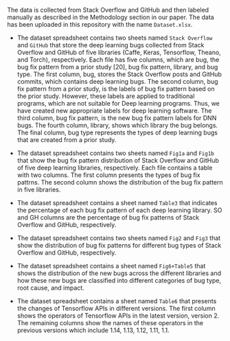 The data is collected from Stack Overflow and GitHub and then labeled manually as described in the Methodology section in our paper. The data has been uploaded in this repository with the name `Dataset.xlsx`.
- The dataset spreadsheet contains two sheets named `Stack Overflow` and `GitHub` that store the deep learning bugs collected from Stack Overflow and GitHub of five libraries (Caffe, Keras, Tensorflow, Theano, and Torch), respectively. Each file has five columns, which are bug, the bug fix pattern from a prior study [20], bug fix pattern, library, and bug type. The first column, bug, stores the Stack Overflow posts and GitHub commits, which contains deep learning bugs. The second column, bug fix pattern from a prior study, is the labels of bug fix pattern based on the prior study. However, these labels are applied to traditional programs, which are not suitable for Deep learning programs. Thus, we have created new appropriate labels for deep learning software. The third column, bug fix pattern, is the new bug fix pattern labels for DNN bugs. The fourth column, library, shows which library the bug belongs. The final column, bug type represents the types of deep learning bugs that are created from a prior study.

- The dataset spreadsheet contains two sheets named `Fig1a` and `Fig1b` that show the bug fix pattern distribution of Stack Overflow and GitHub of five deep learning libraries, respectively. Each file contains a table with two columns. The first column presents the types of bug fix pattrns. The second column shows the distribution of the bug fix pattern in five libraries.

- The dataset spreadsheet contains a sheet named `Table3` that indicates the percentage of each bug fix pattern of each deep learning library. SO and GH columns are the percentage of bug fix patterns of Stack Overflow and GitHub, respectively.

- The dataset spreadsheet contains two sheets named `Fig2` and `Fig3` that show the distribution of bug fix patterns for different bug types of Stack Overflow and GitHub, respectively.

- The dataset spreadsheet contains a sheet named `Fig6+Table5` that shows the distribution of the new bugs across the different libraries and how these new bugs are classified into different categories of bug type, root cause, and impact.

- The dataset spreadsheet contains a sheet named `Table6` that presents the changes of Tensorflow APIs in different versions. The first column shows the operators of Tensorflow APIs in the latest version, version 2. The remaining columns show the names of these operators in the previous versions which include 1.14, 1.13, 1.12, 1.11, 1.1.
